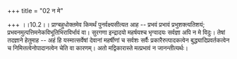 +++
title = "02 न मे"

+++
।।10.2।। प्राग्बहुधोक्तमेव किमर्थं पुनर्वक्ष्यसीत्यत आह -- प्रभवं प्रभावं
प्रभुशक्त्यतिशयं; प्रभवनमुत्पत्तिमनेकविभूतिभिराविर्भावं वा। सुरगणा
इन्द्रादयो महर्षयश्च भृग्वादयः सर्वज्ञा अपि न मे विदुः। तेषां तदज्ञाने
हेतुमाह -- अहं हि यस्मात्सर्वेषां देवानां महर्षीणां च सर्वशः सर्वैः
प्रकारैरुत्पादकत्वेन बुद्ध्यादिप्रवर्तकत्वेन च निमित्तत्वेनोपादानत्वेन
चेति वा कारणम्। अतो मद्विकारास्ते मत्प्रभावं न जानन्तीत्यर्थः।
